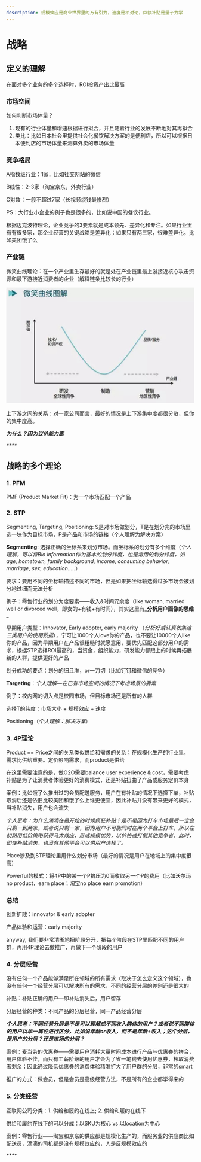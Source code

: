 ```yaml
---
description: 规模效应是商业世界里的万有引力，速度是相对论，巨额补贴是量子力学
---
```


# 战略

## 定义的理解

在面对多个业务的多个选择时，ROI投资产出比最高

### 市场空间

如何判断市场体量？

1. 现有的行业体量和增速根据进行拟合，并且随着行业的发展不断地对其再拟合
2. 类比：比如日本社会里提供社会化餐饮解决方案的是便利店，所以可以根据日本便利店的市场体量来测算外卖的市场体量

### 竞争格局

A指数级行业：1家，比如社交网站的微信

B线性：2-3家（淘宝京东，外卖行业）

C对数：一般不超过7家（长视频烧钱最惨烈）

PS：大行业小企业的例子也是很多的，比如说中国的餐饮行业。

根据迈克波特理论，企业竞争的3要素就是成本领先、差异化和专注。如果行业里有有很多家，那企业经营的关键战略是差异化；如果只有两三家，很难差异化。比如美团饿了么

### 产业链

微笑曲线理论：在一个产业里生存最好的就是处在产业链里最上游接近核心攻击资源和最下游接近消费者的企业（解释链条比较长的行业）

![](../.gitbook/assets/unnamed.jpg)

上下游之间的关系：对一家公司而言，最好的情况是上下游集中度都很分散，但你的集中度高。

_**为什么？因为议价能力高**_

_\*\*\*\*_

## 战略的多个理论

### 1. PFM

PMF \(Product Market Fit\)：为一个市场匹配一个产品

### 2. STP

Segmenting, Targeting, Positioning: S是对市场做划分，T是在划分完的市场里选一块作为目标市场，P是产品和市场的链接（个人理解为解决方案）

**Segmenting**: 选择正确的坐标系来划分市场。而坐标系的划分有多个维度（_个人理解，可以将Bio information作为基本的划分纬度，也是常用的划分纬度，如age, hometown, family background, income, consuming behavior, marriage, sex, education....._）

要求：要用不同的坐标轴描述不同的市场，但是如果把坐标轴选得过多市场会被划分地过细而无法分析

例子：零售行业的划分为度要素——收入&时间冗余度（like woman, married well or divorced well，即女的+有钱+有时间），其实这里有_**分析用户画像的思维**_

早期用户类型：Innovator, Early adopter, early majority （_分析好或认真收集这三类用户的使用数据_），宁可让1000个人love你的产品，也不要让10000个人like你的产品，因为早期用户在产品很粗糙时就愿意用，要优先匹配这部分用户的需求，根据STP选择ROI最高的，当资金，组织能力，研发能力都跟上的时候再拓展新的人群，提供更好的产品

划分成功的要点：划分的细且准，or一刀切（比如钉钉和微信的竞争）

**Targeting**：_个人理解—在已有市场空间的情况下考虑场景的要素_

例子：校内网的切入点是校园市场，但目标市场还是所有的人群

选择T的纬度：市场大小 + 规模效应 + 速度

Positioning（_个人理解：解决方案_）

### 3. 4P理论

Product == Price之间的关系类似供给和需求的关系；在规模化生产的行业里，需求比供给重要。定价影响需求，而product是供给

在这里需要注意的是，做O2O需要balance  user experience & cost，需要考虑补贴是为了让消费者体验更好的消费模式，还是补贴扭曲了产品或服务定价本身

案例：比如饿了么推出过的会员配送服务，用户在有补贴的情况下选择下单，补贴取消后还是依旧比较美团和饿了么上谁更便宜，因此补贴并没有带来更好的模式，当补贴消失，用户也会流失

_个人思考：为什么滴滴在最开始的时候疯狂补贴？是不是因为打车市场最后一定会只剩一到两家，或者说只剩一家，因为用户不可能同时在两个平台上打车，所以在初期用低价策略获得马太效应，形成规模优势，以价格战打倒其他竞争者，此时，即使补贴消失，也没有其他平台可以供用户选择了。_

Place涉及到STP理论里用什么划分市场（最好的情况是用户在地域上的集中度很高）

Powerful的模式：将4P中的某一个P挤压为0而收取另一个P的费用（比如沃尔玛no product，earn place；淘宝no place earn promotion）

### 总结

创新扩散：innovator & early adopter

产品体验和运营：early majority

anyway, 我们要非常清晰地把阶段分开，把每个阶段在STP里匹配不同的用户群，再用4P理论去做推广，再做下一个阶段的用户

### 4. 分层经营

没有任何一个产品能够满足所在领域的所有需求（取决于怎么定义这个领域），也没有任何一个经营分层可以解决所有的需求，不同的经营分层的差别还是很大的

补贴：补贴正确的用户—即补贴消失后，用户留存

分层经营的种类：不同产品的分层经营，同一产品经营分层

_**个人思考：不同经营分层是不是可以理解成不同收入群体的用户？或者说不同群体的用户以单一属性进行区分，比如说年龄or收入，而不是年龄+收入；这个分层，是用户的分层？还是市场的分层？**_

案例：麦当劳的优惠券——需要用户消耗大量时间成本进行产品与优惠券的拼合，用户体验不佳，而只有工薪阶级的用户才会为了省一笔钱去使用优惠券，榨取消费者剩余；因此通过降低优惠券的消费体验精准扩大了用户群的分层，非常的smart

推广的方式：做会员，但是会员是高级经营方法，不是所有的企业都学得来的

### 5. 分类经营

互联网公司分类：1. 供给和履约在线上; 2. 供给和履约在线下

供给和履约在线下的可以分成：以SKU为核心 vs 以location为中心

案例：零售行业——淘宝和京东的供应都是规模化生产的，而服务业的供应商比如配送员，滴滴的司机都是没有规模效应的，人是反规模效应的





_\*\*\*\*_

